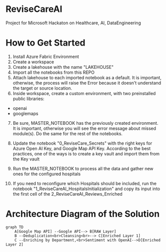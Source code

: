 # ReviseCareAI
Project for Microsoft Hackaton on Healthcare, AI, DataEngineering


# How to Get Started
1) Install Azure Fabric Environment
2) Create a workspace
3) Create a lakehouse with the name "LAKEHOUSE"
4) Import all the notebooks from this REPO
5) Attach lakehouse to each imported notebook as a default. It is important, otherwise, the process will raise the Error because it doesn't understand the target or source location.
6) Inside workspace, create a custom environment, with two preinstalled public libraries:
- openai
- googlemaps
7) Be sure, MASTER_NOTEBOOK has the previously created environment. It is important, otherwise you will see the error message about missed module(s). Do the same for the rest of the notebooks.
8) Update the notebook "0_ReviseCare_Secrets" with the right keys for Azure Open AI Key, and Google Map API Key. According to the best practices, one of the ways is to create a key vault and import them from the Key vault
9) Run the MASTER_NOTEBOOK to process all the data and gather new ones for the configured hospitals

10) If you need to reconfigure which Hospitals should be included, run the notebook "1_ReviseCareAI_HospitalsInitialization" and copy its input into the first cell of the 2_ReviseCareAI_Reviews_Enriched

# Architecture Diagram of the Solution
```mermaid
graph TD
    A[Google Map API] --Google API--> B[RAW Layer]
    B --Deduplication<br>Cleansing<br>--> C[Enriched Layer 1]
    C --Enriching by Department,<br>Sentiment with OpenAI-->D[Enriched Layer 2]
```
